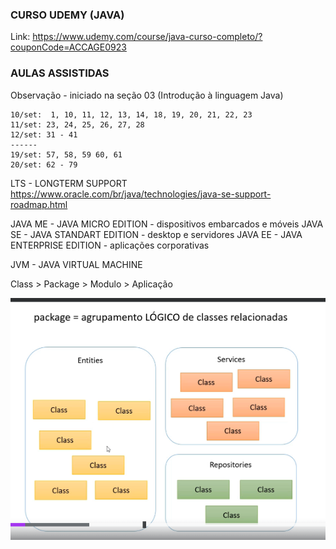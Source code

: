 ### CURSO UDEMY (JAVA)

Link: https://www.udemy.com/course/java-curso-completo/?couponCode=ACCAGE0923

### AULAS ASSISTIDAS
Observação - iniciado na seção 03 (Introdução à linguagem Java)
```
10/set:  1, 10, 11, 12, 13, 14, 18, 19, 20, 21, 22, 23
11/set: 23, 24, 25, 26, 27, 28
12/set: 31 - 41
------
19/set: 57, 58, 59 60, 61
20/set: 62 - 79
```

LTS - LONGTERM SUPPORT
https://www.oracle.com/br/java/technologies/java-se-support-roadmap.html

JAVA ME - JAVA MICRO EDITION - dispositivos embarcados e móveis
JAVA SE - JAVA STANDART EDITION - desktop e servidores
JAVA EE - JAVA ENTERPRISE EDITION - aplicações corporativas

JVM - JAVA VIRTUAL MACHINE

Class > Package > Modulo > Aplicação

![alt text](image.png)